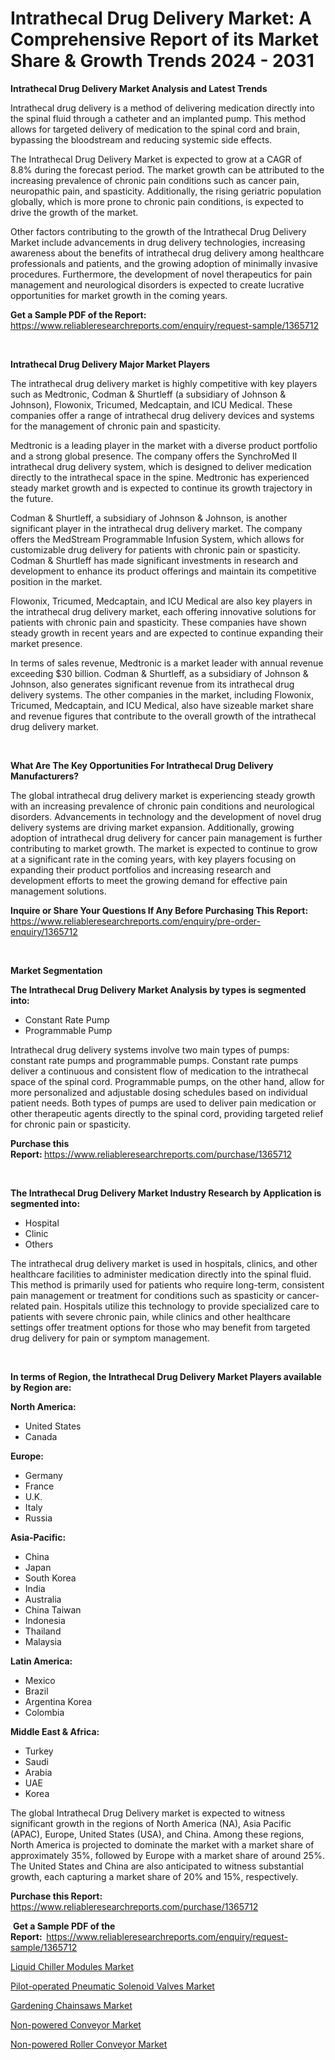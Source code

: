 <p><h1>Intrathecal Drug Delivery Market: A Comprehensive Report of its Market Share & Growth Trends 2024 - 2031</h1></p><p><strong>Intrathecal Drug Delivery Market Analysis and Latest Trends</strong></p>
<p><p>Intrathecal drug delivery is a method of delivering medication directly into the spinal fluid through a catheter and an implanted pump. This method allows for targeted delivery of medication to the spinal cord and brain, bypassing the bloodstream and reducing systemic side effects.</p><p>The Intrathecal Drug Delivery Market is expected to grow at a CAGR of 8.8% during the forecast period. The market growth can be attributed to the increasing prevalence of chronic pain conditions such as cancer pain, neuropathic pain, and spasticity. Additionally, the rising geriatric population globally, which is more prone to chronic pain conditions, is expected to drive the growth of the market.</p><p>Other factors contributing to the growth of the Intrathecal Drug Delivery Market include advancements in drug delivery technologies, increasing awareness about the benefits of intrathecal drug delivery among healthcare professionals and patients, and the growing adoption of minimally invasive procedures. Furthermore, the development of novel therapeutics for pain management and neurological disorders is expected to create lucrative opportunities for market growth in the coming years.</p></p>
<p><strong>Get a Sample PDF of the Report:&nbsp;</strong> <a href="https://www.reliableresearchreports.com/enquiry/request-sample/1365712">https://www.reliableresearchreports.com/enquiry/request-sample/1365712</a></p>
<p>&nbsp;</p>
<p><strong>Intrathecal Drug Delivery Major Market Players</strong></p>
<p><p>The intrathecal drug delivery market is highly competitive with key players such as Medtronic, Codman & Shurtleff (a subsidiary of Johnson & Johnson), Flowonix, Tricumed, Medcaptain, and ICU Medical. These companies offer a range of intrathecal drug delivery devices and systems for the management of chronic pain and spasticity.</p><p>Medtronic is a leading player in the market with a diverse product portfolio and a strong global presence. The company offers the SynchroMed II intrathecal drug delivery system, which is designed to deliver medication directly to the intrathecal space in the spine. Medtronic has experienced steady market growth and is expected to continue its growth trajectory in the future.</p><p>Codman & Shurtleff, a subsidiary of Johnson & Johnson, is another significant player in the intrathecal drug delivery market. The company offers the MedStream Programmable Infusion System, which allows for customizable drug delivery for patients with chronic pain or spasticity. Codman & Shurtleff has made significant investments in research and development to enhance its product offerings and maintain its competitive position in the market.</p><p>Flowonix, Tricumed, Medcaptain, and ICU Medical are also key players in the intrathecal drug delivery market, each offering innovative solutions for patients with chronic pain and spasticity. These companies have shown steady growth in recent years and are expected to continue expanding their market presence.</p><p>In terms of sales revenue, Medtronic is a market leader with annual revenue exceeding $30 billion. Codman & Shurtleff, as a subsidiary of Johnson & Johnson, also generates significant revenue from its intrathecal drug delivery systems. The other companies in the market, including Flowonix, Tricumed, Medcaptain, and ICU Medical, also have sizeable market share and revenue figures that contribute to the overall growth of the intrathecal drug delivery market.</p></p>
<p>&nbsp;</p>
<p><strong>What Are The Key Opportunities For Intrathecal Drug Delivery Manufacturers?</strong></p>
<p><p>The global intrathecal drug delivery market is experiencing steady growth with an increasing prevalence of chronic pain conditions and neurological disorders. Advancements in technology and the development of novel drug delivery systems are driving market expansion. Additionally, growing adoption of intrathecal drug delivery for cancer pain management is further contributing to market growth. The market is expected to continue to grow at a significant rate in the coming years, with key players focusing on expanding their product portfolios and increasing research and development efforts to meet the growing demand for effective pain management solutions.</p></p>
<p><strong>Inquire or Share Your Questions If Any Before Purchasing This Report:</strong> <a href="https://www.reliableresearchreports.com/enquiry/pre-order-enquiry/1365712">https://www.reliableresearchreports.com/enquiry/pre-order-enquiry/1365712</a></p>
<p>&nbsp;</p>
<p><strong>Market Segmentation</strong></p>
<p><strong>The Intrathecal Drug Delivery Market Analysis by types is segmented into:</strong></p>
<p><ul><li>Constant Rate Pump</li><li>Programmable Pump</li></ul></p>
<p><p>Intrathecal drug delivery systems involve two main types of pumps: constant rate pumps and programmable pumps. Constant rate pumps deliver a continuous and consistent flow of medication to the intrathecal space of the spinal cord. Programmable pumps, on the other hand, allow for more personalized and adjustable dosing schedules based on individual patient needs. Both types of pumps are used to deliver pain medication or other therapeutic agents directly to the spinal cord, providing targeted relief for chronic pain or spasticity.</p></p>
<p><strong>Purchase this Report:&nbsp;</strong><a href="https://www.reliableresearchreports.com/purchase/1365712">https://www.reliableresearchreports.com/purchase/1365712</a></p>
<p>&nbsp;</p>
<p><strong>The Intrathecal Drug Delivery Market Industry Research by Application is segmented into:</strong></p>
<p><ul><li>Hospital</li><li>Clinic</li><li>Others</li></ul></p>
<p><p>The intrathecal drug delivery market is used in hospitals, clinics, and other healthcare facilities to administer medication directly into the spinal fluid. This method is primarily used for patients who require long-term, consistent pain management or treatment for conditions such as spasticity or cancer-related pain. Hospitals utilize this technology to provide specialized care to patients with severe chronic pain, while clinics and other healthcare settings offer treatment options for those who may benefit from targeted drug delivery for pain or symptom management.</p></p>
<p>&nbsp;</p>
<p><strong>In terms of Region, the Intrathecal Drug Delivery Market Players available by Region are:</strong></p>
<p>
    <p> <strong> North America: </strong>
        <ul>
            <li>United States</li>
            <li>Canada</li>
        </ul>
        </p> 
    <p> <strong> Europe: </strong>
        <ul>
            <li>Germany</li>
            <li>France</li>
            <li>U.K.</li>
            <li>Italy</li>
            <li>Russia</li>
        </ul>
        </p> 
    <p> <strong> Asia-Pacific: </strong>
        <ul>
            <li>China</li>
            <li>Japan</li>
            <li>South Korea</li>
            <li>India</li>
            <li>Australia</li>
            <li>China Taiwan</li>
            <li>Indonesia</li>
            <li>Thailand</li>
            <li>Malaysia</li>
        </ul>
        </p> 
    <p> <strong> Latin America: </strong>
        <ul>
            <li>Mexico</li>
            <li>Brazil</li>
            <li>Argentina Korea</li>
            <li>Colombia</li>
        </ul>
        </p> 
    <p> <strong> Middle East & Africa: </strong>
        <ul>
            <li>Turkey</li>
            <li>Saudi</li>
            <li>Arabia</li>
            <li>UAE</li>
            <li>Korea</li>
        </ul>
    </p>
    </p>
<p><p>The global Intrathecal Drug Delivery market is expected to witness significant growth in the regions of North America (NA), Asia Pacific (APAC), Europe, United States (USA), and China. Among these regions, North America is projected to dominate the market with a market share of approximately 35%, followed by Europe with a market share of around 25%. The United States and China are also anticipated to witness substantial growth, each capturing a market share of 20% and 15%, respectively.</p></p>
<p><strong>Purchase this Report: </strong><a href="https://www.reliableresearchreports.com/purchase/1365712">https://www.reliableresearchreports.com/purchase/1365712</a></p>
<p>&nbsp;<strong>Get a Sample PDF of the Report:&nbsp;&nbsp;</strong><a href="https://www.reliableresearchreports.com/enquiry/request-sample/1365712">https://www.reliableresearchreports.com/enquiry/request-sample/1365712</a></p>
<p><strong></strong></p>
<p><p><a href="https://medium.com/@tedbernhard/liquid-chiller-modules-market-insight-market-trends-growth-forecasted-from-2024-to-2031-53b35007fa8e">Liquid Chiller Modules Market</a></p><p><a href="https://medium.com/p/cd1cde4fd806/edit">Pilot-operated Pneumatic Solenoid Valves Market</a></p><p><a href="https://medium.com/@tedbernhard/decoding-gardening-chainsaws-market-metrics-market-share-trends-and-growth-patterns-9d88cab40d22">Gardening Chainsaws Market</a></p><p><a href="https://medium.com/@amosmonahan243/non-powered-conveyor-market-insight-market-trends-growth-forecasted-from-2024-to-2031-77fdcacbae1b">Non-powered Conveyor Market</a></p><p><a href="https://medium.com/@amosmonahan243/non-powered-roller-conveyor-market-trends-forecast-and-competitive-analysis-to-2031-676225cbc80c">Non-powered Roller Conveyor Market</a></p></p>